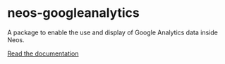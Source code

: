 # neos-googleanalytics
A package to enable the use and display of Google Analytics data inside Neos.

[Read the documentation](https://neos-google-analytics-integration.readthedocs.io/en/stable/)
